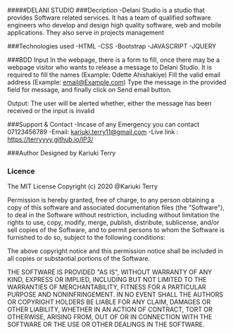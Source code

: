 #####DELANI STUDIO
###Decription
-Delani Studio is a studio that provides Software related services. It has a team of qualified software engineers who develop and design high quality software, web and mobile applications. They also serve in projects management

###Technologies used
-HTML -CSS -Bootstrap -JAVASCRIPT -JQUERY

###BDD
Input In the webpage, there is a form to fill, once there may be a webpage visitor who wants to release a message to Delani Studio. It is required to fill the names (Example: Odette Ahishakiye) Fill the valid email address (Example: email@Example.com) Type the message in the provided field for message, and finally click on Send email button.

Output: The user will be alerted whether, either the message has been received or the input is invalid

###Support & Contact
-Incase of any Emergency you can contact 07123456789 -Email: kariuki.terry11@gmail.com -Live link : https://terryyyy.github.io/IP3/

###Author
Designed by Kariuki Terry

### Licence
The MIT License Copyright (c) 2020 @Kariuki Terry

Permission is hereby granted, free of charge, to any person obtaining a copy of this software and associated documentation files (the "Software"), to deal in the Software without restriction, including without limitation the rights to use, copy, modify, merge, publish, distribute, sublicense, and/or sell copies of the Software, and to permit persons to whom the Software is furnished to do so, subject to the following conditions:

The above copyright notice and this permission notice shall be included in all copies or substantial portions of the Software.

THE SOFTWARE IS PROVIDED "AS IS", WITHOUT WARRANTY OF ANY KIND, EXPRESS OR IMPLIED, INCLUDING BUT NOT LIMITED TO THE WARRANTIES OF MERCHANTABILITY, FITNESS FOR A PARTICULAR PURPOSE AND NONINFRINGEMENT. IN NO EVENT SHALL THE AUTHORS OR COPYRIGHT HOLDERS BE LIABLE FOR ANY CLAIM, DAMAGES OR OTHER LIABILITY, WHETHER IN AN ACTION OF CONTRACT, TORT OR OTHERWISE, ARISING FROM, OUT OF OR IN CONNECTION WITH THE SOFTWARE OR THE USE OR OTHER DEALINGS IN THE SOFTWARE.
